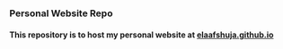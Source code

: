 ### Personal Website Repo

#### This repository is to host my personal website at  <a href="https://elaaf.github.io">elaafshuja.github.io</a>

